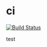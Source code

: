 # ci

[![Build Status](https://app.bitrise.io/app/ff8e0536cdf1866f/status.svg?token=6GBcMFsBdFpbp2MxyUTnhg&branch=master)](https://app.bitrise.io/app/ff8e0536cdf1866f)

test
